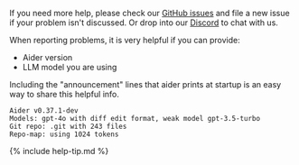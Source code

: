 If you need more help, please check our
[GitHub issues](https://github.com/paul-gauthier/aider/issues)
and file a new issue if your problem isn't discussed.
Or drop into our
[Discord](https://discord.gg/Tv2uQnR88V)
to chat with us.

When reporting problems, it is very helpful if you can provide:

- Aider version
- LLM model you are using

Including the "announcement" lines that
aider prints at startup
is an easy way to share this helpful info.

```
Aider v0.37.1-dev
Models: gpt-4o with diff edit format, weak model gpt-3.5-turbo
Git repo: .git with 243 files
Repo-map: using 1024 tokens
```

{% include help-tip.md %}
